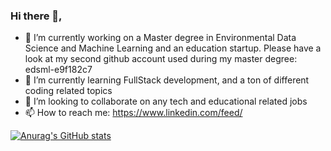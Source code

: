 ### Hi there 👋,
- 🔭 I’m currently working on a Master degree in Environmental Data Science and Machine Learning and an education startup.
Please have a look at my second github account used during my master degree: edsml-e9f182c7
- 🌱 I’m currently learning FullStack development, and a ton of different coding related topics
- 👯 I’m looking to collaborate on any tech and educational related jobs
- 📫 How to reach me: https://www.linkedin.com/feed/

[![Anurag's GitHub stats](https://github-readme-stats.vercel.app/api?mewband12=anuraghazra)](https://github.com/anuraghazra/github-readme-stats)

<!--
**mewband12/mewband12** is a ✨ _special_ ✨ repository because its `README.md` (this file) appears on your GitHub profile.

Here are some ideas to get you started:

- 🔭 I’m currently working on ...
- 🌱 I’m currently learning ...
- 👯 I’m looking to collaborate on ...
- 🤔 I’m looking for help with ...
- 💬 Ask me about ...
- 📫 How to reach me: ...
- 😄 Pronouns: ...
- ⚡ Fun fact: ...
-->
